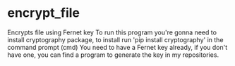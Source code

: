 # encrypt_file
Encrypts file using Fernet key
To run this program you're gonna need to install cryptography package, to install run 'pip install cryptography' in the command prompt (cmd)
You need to have a Fernet key already, if you don't have one, you can find a program to generate the key in my repositories.

